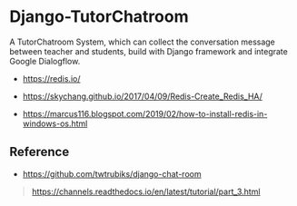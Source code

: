 # Django-TutorChatroom
A TutorChatroom System, which can collect the conversation message between teacher and students, build with Django framework and integrate Google Dialogflow.

* https://redis.io/

* https://skychang.github.io/2017/04/09/Redis-Create_Redis_HA/

* https://marcus116.blogspot.com/2019/02/how-to-install-redis-in-windows-os.html

## Reference

* https://github.com/twtrubiks/django-chat-room


> https://channels.readthedocs.io/en/latest/tutorial/part_3.html
